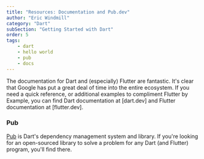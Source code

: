 ```yaml
---
title: "Resources: Documentation and Pub.dev"
author: "Eric Windmill"
category: "Dart"
subSection: "Getting Started with Dart"
order: 5
tags:
    - dart
    - hello world
    - pub
    - docs
---
```


The documentation for Dart and (especially) Flutter are fantastic. It's clear that Google has put a great deal of time into the entire ecosystem. If you need a quick reference, or additional examples to compliment Flutter by Example, you can find Dart documentation at [dart.dev] and Flutter documentation at [flutter.dev].

### Pub

[Pub](pub.dev) is Dart's dependency management system and library. If you're looking for an open-sourced library to solve a problem for any Dart (and Flutter) program, you'll find there.  